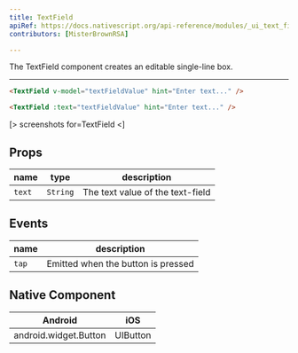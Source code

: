 ```yaml
---
title: TextField
apiRef: https://docs.nativescript.org/api-reference/modules/_ui_text_field_
contributors: [MisterBrownRSA]

---
```


The TextField component creates an editable single-line box.

---

```html
<TextField v-model="textFieldValue" hint="Enter text..." />
```

```html
<TextField :text="textFieldValue" hint="Enter text..." />
```

[> screenshots for=TextField <]

## Props

| name | type | description |
|------|------|-------------|
| `text` | `String` | The text value of the text-field

## Events

| name | description |
|------|-------------|
| `tap`| Emitted when the button is pressed

## Native Component
| Android | iOS |
|---------|-----|
| android.widget.Button | UIButton